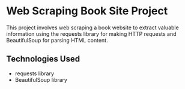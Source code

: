 #  Web Scraping Book Site Project
This project involves web scraping a book website to extract valuable information using the requests library for making HTTP requests and BeautifulSoup for parsing HTML content.
## Technologies Used
- requests library
- BeautifulSoup library
